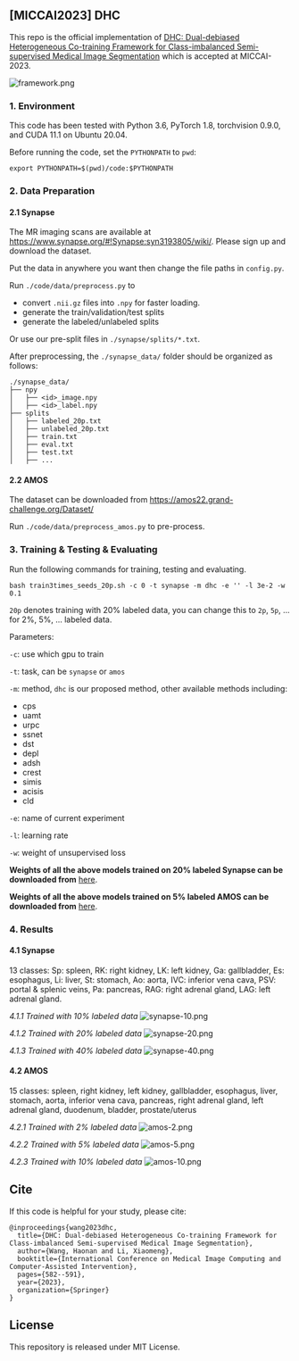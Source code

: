 



## [MICCAI2023] DHC

This repo is the official implementation of [DHC: Dual-debiased Heterogeneous Co-training Framework for Class-imbalanced Semi-supervised Medical Image Segmentation](https://link.springer.com/chapter/10.1007/978-3-031-43898-1_56) which is accepted at MICCAI-2023.

![framework.png](./images/framework.png)

### 1. Environment

This code has been tested with Python 3.6, PyTorch 1.8, torchvision 0.9.0, and CUDA 11.1 on Ubuntu 20.04.

Before running the code, set the `PYTHONPATH` to `pwd`:
```shell
export PYTHONPATH=$(pwd)/code:$PYTHONPATH
```

### 2. Data Preparation

#### 2.1 Synapse
The MR imaging scans are available at https://www.synapse.org/#!Synapse:syn3193805/wiki/.
Please sign up and download the dataset. 

Put the data in anywhere you want then change the file paths in `config.py`.

Run `./code/data/preprocess.py` to 
- convert `.nii.gz` files into `.npy` for faster loading. 
- generate the train/validation/test splits
- generate the labeled/unlabeled splits 

Or use our pre-split files in `./synapse/splits/*.txt`. 

After preprocessing, the `./synapse_data/` folder should be organized as follows:

```shell
./synapse_data/
├── npy
│   ├── <id>_image.npy
│   ├── <id>_label.npy
├── splits
│   ├── labeled_20p.txt
│   ├── unlabeled_20p.txt
│   ├── train.txt
│   ├── eval.txt
│   ├── test.txt
│   ├── ...
```

#### 2.2 AMOS
The dataset can be downloaded from https://amos22.grand-challenge.org/Dataset/

Run `./code/data/preprocess_amos.py` to pre-process.

### 3. Training & Testing & Evaluating

Run the following commands for training, testing and evaluating.

```shell
bash train3times_seeds_20p.sh -c 0 -t synapse -m dhc -e '' -l 3e-2 -w 0.1
```
`20p` denotes training with 20% labeled data, you can change this to `2p`, `5p`, ... for 2%, 5%, ... labeled data.

Parameters:

`-c`: use which gpu to train

`-t`: task, can be `synapse` or `amos`

`-m`: method, `dhc` is our proposed method, other available methods including:
- cps
- uamt
- urpc
- ssnet
- dst
- depl
- adsh
- crest
- simis
- acisis
- cld

`-e`: name of current experiment

`-l`: learning rate

`-w`: weight of unsupervised loss

**Weights of all the above models trained on 20% labeled Synapse can be downloaded from** [here](https://drive.google.com/drive/folders/1aUU2KvNUVAYLo4qqvT5JBd7hHzo_4K1Q?usp=drive_link).

**Weights of all the above models trained on 5% labeled AMOS can be downloaded from** [here](https://drive.google.com/drive/folders/1mLrM9AswKBiRLu5t63HAtI2ivg17Lt2m?usp=drive_link).


### 4. Results

#### 4.1 Synapse

13 classes: Sp: spleen, RK: right kidney, LK: left kidney, Ga: gallbladder, Es: esophagus, Li: liver, St: stomach, Ao: aorta, IVC: inferior vena cava, PSV: portal & splenic veins, Pa: pancreas, RAG: right adrenal gland, LAG: left adrenal gland.

_4.1.1 Trained with 10% labeled data_
![synapse-10.png](./images/synapse-10.png)

_4.1.2 Trained with 20% labeled data_
![synapse-20.png](./images/synapse-20.png)

_4.1.3 Trained with 40% labeled data_
![synapse-40.png](./images/synapse-40.png)

#### 4.2 AMOS

15 classes: spleen, right kidney, left kidney, gallbladder, esophagus, liver, stomach, aorta, inferior vena cava, pancreas, right adrenal gland, left adrenal gland, duodenum, bladder, prostate/uterus

_4.2.1 Trained with 2% labeled data_
![amos-2.png](./images/amos-2.png)

_4.2.2 Trained with 5% labeled data_
![amos-5.png](./images/amos-5.png)

_4.2.3 Trained with 10% labeled data_
![amos-10.png](./images/amos-10.png)


## Cite
If this code is helpful for your study, please cite:
```
@inproceedings{wang2023dhc,
  title={DHC: Dual-debiased Heterogeneous Co-training Framework for Class-imbalanced Semi-supervised Medical Image Segmentation},
  author={Wang, Haonan and Li, Xiaomeng},
  booktitle={International Conference on Medical Image Computing and Computer-Assisted Intervention},
  pages={582--591},
  year={2023},
  organization={Springer}
}
```

## License

This repository is released under MIT License.

